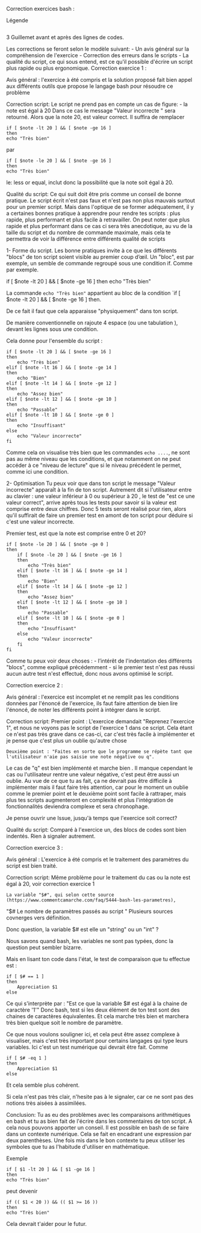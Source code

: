 Correction exercices bash :

Légende
```

```


3 Guillemet avant et après des lignes de codes.

Les corrections se feront selon le modèle suivant:
	- Un avis général sur la compréhension de l'exercice 
	- Correction des erreurs dans le scripts
	- La qualité du script, ce qui sous entend, est ce qu'il possible d'écrire un script plus rapide ou plus ergonomique.
Correction exercice 1 :

Avis général : l'exercice à été compris et la solution proposé fait bien appel aux différents outils que propose le langage bash
pour résoudre ce problème 

Correction script: 
Le script ne prend pas en compte un cas de figure:
	- la note est égal à 20
Dans ce cas le message "Valeur incorrecte " sera retourné.  Alors que la note 20, est valeur correct.
Il suffira de remplacer
```
if [ $note -lt 20 ] && [ $note -ge 16 ]
then
echo "Très bien"

```

par

```
if [ $note -le 20 ] && [ $note -ge 16 ]
then
echo "Très bien"
```

le: less or equal, inclut donc la possibilité que la note soit égal à 20.


Qualité du script:
	Ce qui suit doit être pris comme un conseil de bonne pratique. Le script écrit n'est pas faux et n'est pas non plus mauvais
surtout pour un premier script. Mais dans l'optique de se former adéquatement, il y a certaines bonnes pratique à apprendre pour 
rendre tes scripts : plus rapide, plus performant et plus facile à retravailler. On peut noter que plus rapide et plus performant
dans ce cas ci sera très anecdotique, au vu de la taille du script et du nombre de commande maximale, mais cela te permettra de voir
la différence entre différents qualité de scripts 


1- Forme du script.
Les bonne pratiques invite à ce que les différents "blocs" de ton script soient visible au premier coup d’œil.
Un "bloc", est par exemple, un semble de commande regroupé sous une condition if. Comme par exemple.

if [ $note -lt 20 ] && [ $note -ge 16 ]
then
echo "Très bien"
	
La commande `echo "Très bien"` appartient au bloc de la condition `if [ $note -lt 20 ] && [ $note -ge 16 ] then.
	
De ce fait il faut que cela apparaisse "physiquement" dans ton script.
	
De manière conventionnelle on rajoute 4 espace (ou une tabulation ), devant les lignes sous une condition.
	
Cela donne pour l'ensemble du script :

```	
if [ $note -lt 20 ] && [ $note -ge 16 ]
then
	echo "Très bien"
elif [ $note -lt 16 ] && [ $note -ge 14 ]
then
	echo "Bien"
elif [ $note -lt 14 ] && [ $note -ge 12 ]
then
	echo "Assez bien"
elif [ $note -lt 12 ] && [ $note -ge 10 ]
then
	echo "Passable"
elif [ $note -lt 10 ] && [ $note -ge 0 ]
then
	echo "Insuffisant"
else
	echo "Valeur incorrecte"
fi
```

Comme cela on visualise très bien que les commandes `echo ....`, ne sont pas au même niveau que les conditions, et que notamment
on ne peut accéder à ce "niveau de lecture" que si le niveau précédent le permet, comme ici une condition.


2- Optimisation
	Tu peux voir que dans ton script le message "Valeur incorrecte" apparaît à la fin de ton script. Autrement dit si l'utilisateur
entre au clavier : une valeur inférieur à 0 ou supérieur à 20 , le test de "est ce une valeur correct", arrive après
tous les tests pour savoir si la valeur est comprise entre deux chiffres. Donc 5 tests seront réalisé pour rien, alors qu'il suffirait
de faire un premier test en amont de ton script pour déduire si c'est une valeur incorrecte.

Premier test, est que la note est comprise entre 0 et 20?

```
if [ $note -le 20 ] && [ $note -ge 0 ]
then
	if [ $note -le 20 ] && [ $note -ge 16 ]
	then
		echo "Très bien"
	elif [ $note -lt 16 ] && [ $note -ge 14 ]
	then
		echo "Bien"
	elif [ $note -lt 14 ] && [ $note -ge 12 ]
	then
		echo "Assez bien"
	elif [ $note -lt 12 ] && [ $note -ge 10 ]
	then
		echo "Passable"
	elif [ $note -lt 10 ] && [ $note -ge 0 ]
	then
		echo "Insuffisant"
	else
		echo "Valeur incorrecte"
	fi
fi
```

Comme tu peux voir deux choses : 
	- l’intérêt de l'indentation des différents "blocs", comme expliqué précédemment
	- si le premier test n'est pas réussi aucun autre test n'est effectué, donc nous avons optimisé le script.
	

	
	
Correction exercice 2 :


Avis général : l'exercice est incomplet et ne remplit pas les conditions données par l'énoncé de l'exercice, ils faut faire attention
de bien lire l'énoncé, de noter les différents point à intégrer dans le script.


Correction script: 
	Premier point : L'exercice demandait "Reprenez l'exercice 1", et nous ne voyons pas le script de l'exercice 1 dans ce script.
Cela étant ce n'est pas très grave dans ce cas-ci, car c'est très facile à implémenter et je pense que c'est plus un oublie qu'autre chose

	Deuxième point : "Faites en sorte que le programme se répète tant que l'utilisateur n'aie pas saisie une note négative ou q".
Le cas de "q" est bien implémenté et marche bien . Il manque cependant le cas ou l'utilisateur rentre une valeur négative, c'est peut être
aussi un oublie. Au vue de ce que tu as fait, ça ne devrait pas être difficile à implémenter mais il faut faire très attention, car pour le moment
un oublie comme le premier point et le deuxième point sont facile à rattraper, mais plus tes scripts augmenteront en complexité et plus l'intégration
de fonctionnalités deviendra complexe et sera chronophage.

Je pense ouvrir une Issue, jusqu'à temps que l'exercice soit correct?


Qualité du script:
	Comparé à l'exercice un, des blocs de codes sont bien indentés. Rien à signaler autrement.
	
	
Correction exercice 3 :

Avis général : L'exercice à été compris et le traitement des paramètres du script est bien traité.


Correction script: 
	Même problème pour le traitement du cas ou la note est égal à 20, voir correction exercice 1
	
	La variable "$#", qui selon cette source (https://www.commentcamarche.com/faq/5444-bash-les-parametres),
"$# Le nombre de paramètres passés au script "
Plusieurs sources covnerges vers définition.
	
Donc question, la variable $# est elle un "string" ou un "int" ?
	
Nous savons quand bash, les variables ne sont pas typées, donc la question peut sembler bizarre.
	
Mais en lisant ton code dans l'état, le test de comparaison que tu effectue est :
	
```
if [ $# == 1 ]
then
    Appreciation $1
else
```

Ce qui s'interprète par : "Est ce que la variable $# est égal à la chaine de caractère '1'"
Donc bash, test si les deux élément de ton test sont des chaines de caractères équivalentes.
Et cela marche très bien et marchera très bien quelque soit le nombre de paramètre.

Ce que nous voulons souligner ici, et cela peut être assez complexe à visualiser, mais c'est très important pour certains langages
qui type leurs variables. Ici c'est un test numérique qui devrait être fait. Comme

```
if [ $# -eq 1 ]
then
    Appreciation $1
else
```

Et cela semble plus cohérent.

Si cela n'est pas très clair, n'hesite pas à le signaler, car ce ne sont pas des notions très aisées à assimilées.







Conclusion:
	Tu as eu des problèmes avec les comparaisons arithmétiques en bash et tu as bien fait de l'écrire dans les commentaires de ton script.
A cela nous pouvons apporter un conseil. Il est possible en bash de se faire dans un contexte numérique. Cela se fait en encadrant
une expression par deux parenthèses. Une fois mis dans le bon contexte tu peux utiliser les symboles que tu as l'habitude d'utiliser
en mathématique.

Exemple

```
if [ $1 -lt 20 ] && [ $1 -ge 16 ]
then
echo "Très bien"
```

peut devenir


```
if (( $1 < 20 )) && (( $1 >= 16 ))
then
echo "Très bien"
```


Cela devrait t'aider pour le futur.